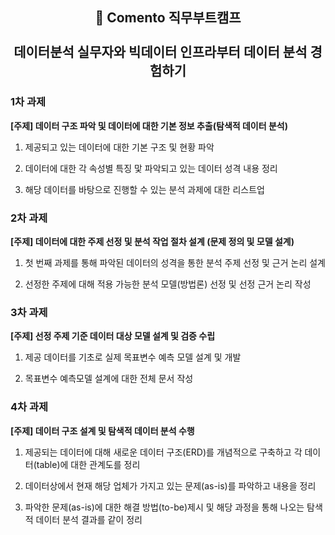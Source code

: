 <h2 align="center">🌳 Comento 직무부트캠프<br><br>데이터분석 실무자와 빅데이터 인프라부터 데이터 분석 경험하기</h2>

### 1차 과제

**[주제] 데이터 구조 파악 및 데이터에 대한 기본 정보 추출(탐색적 데이터 분석)**

1. 제공되고 있는 데이터에 대한 기본 구조 및 현황 파악

2. 데이터에 대한 각 속성별 특징 맟 파악되고 있는 데이터 성격 내용 정리

3. 해당 데이터를 바탕으로 진행할 수 있는 분석 과제에 대한 리스트업


### 2차 과제

**[주제] 데이터에 대한 주제 선정 및 분석 작업 절차 설계 (문제 정의 및 모델 설계)**

1. 첫 번째 과제를 통해 파악된 데이터의 성격을 통한 분석 주제 선정 및 근거 논리 설계

2. 선정한 주제에 대해 적용 가능한 분석 모델(방법론) 선정 및 선정 근거 논리 작성


### 3차 과제

**[주제] 선정 주제 기준 데이터 대상 모델 설계 및 검증 수립**

1. 제공 데이터를 기초로 실제 목표변수 예측 모델 설계 및 개발

2. 목표변수 예측모델 설계에 대한 전체 문서 작성

### 4차 과제

**[주제] 데이터 구조 설계 및 탐색적 데이터 분석 수행**

1. 제공되는 데이터에 대해 새로운 데이터 구조(ERD)를 개념적으로 구축하고 각 데이터(table)에 대한 관계도를 정리

2. 데이터상에서 현재 해당 업체가 가지고 있는 문제(as-is)를 파악하고 내용을 정리

3. 파악한 문제(as-is)에 대한 해결 방법(to-be)제시 및 해당 과정을 통해 나오는 탐색적 데이터 분석 결과를 같이 정리
